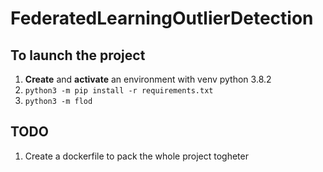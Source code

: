 # FederatedLearningOutlierDetection

## To launch the project

1. **Create** and **activate** an environment with venv python 3.8.2
1. `python3 -m pip install -r requirements.txt`
1. `python3 -m flod`

## TODO

1. Create a dockerfile to pack the whole project togheter